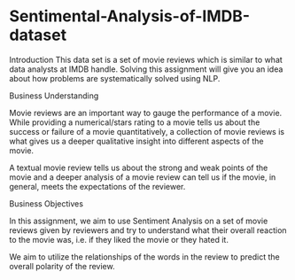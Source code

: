# Sentimental-Analysis-of-IMDB-dataset
Introduction
This data set is a set of movie reviews which is similar to what data analysts at IMDB handle. Solving this assignment will give you an idea about how problems are systematically solved using NLP.

 

Business Understanding

Movie reviews are an important way to gauge the performance of a movie. While providing a numerical/stars rating to a movie tells us about the success or failure of a movie quantitatively, a collection of movie reviews is what gives us a deeper qualitative insight into different aspects of the movie.

 

A textual movie review tells us about the strong and weak points of the movie and a deeper analysis of a movie review can tell us if the movie, in general, meets the expectations of the reviewer.

 

Business Objectives

In this assignment, we aim to use Sentiment Analysis on a set of movie reviews given by reviewers and try to understand what their overall reaction to the movie was, i.e. if they liked the movie or they hated it.

We aim to utilize the relationships of the words in the review to predict the overall polarity of the review.
